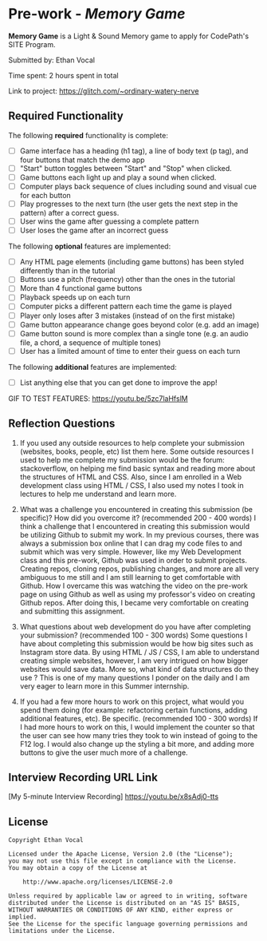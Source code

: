 # Pre-work - *Memory Game*

**Memory Game** is a Light & Sound Memory game to apply for CodePath's SITE Program. 

Submitted by: Ethan Vocal

Time spent: 2 hours spent in total

Link to project: https://glitch.com/~ordinary-watery-nerve

## Required Functionality

The following **required** functionality is complete:

* [ ] Game interface has a heading (h1 tag), a line of body text (p tag), and four buttons that match the demo app
* [ ] "Start" button toggles between "Start" and "Stop" when clicked. 
* [ ] Game buttons each light up and play a sound when clicked. 
* [ ] Computer plays back sequence of clues including sound and visual cue for each button
* [ ] Play progresses to the next turn (the user gets the next step in the pattern) after a correct guess. 
* [ ] User wins the game after guessing a complete pattern
* [ ] User loses the game after an incorrect guess

The following **optional** features are implemented:

* [ ] Any HTML page elements (including game buttons) has been styled differently than in the tutorial
* [ ] Buttons use a pitch (frequency) other than the ones in the tutorial
* [ ] More than 4 functional game buttons
* [ ] Playback speeds up on each turn
* [ ] Computer picks a different pattern each time the game is played
* [ ] Player only loses after 3 mistakes (instead of on the first mistake)
* [ ] Game button appearance change goes beyond color (e.g. add an image)
* [ ] Game button sound is more complex than a single tone (e.g. an audio file, a chord, a sequence of multiple tones)
* [ ] User has a limited amount of time to enter their guess on each turn

The following **additional** features are implemented:

- [ ] List anything else that you can get done to improve the app!

GIF TO TEST FEATURES:
https://youtu.be/5zc7laHfslM

## Reflection Questions
1. If you used any outside resources to help complete your submission (websites, books, people, etc) list them here. 
Some outside resources I used to help me complete my submission would be the forum: stackoverflow, on helping me find basic syntax and reading more about the structures of HTML and CSS. Also, since I am enrolled in a Web development class using HTML / CSS, I also used my notes I took in lectures to help me understand and learn more.

2. What was a challenge you encountered in creating this submission (be specific)? How did you overcome it? (recommended 200 - 400 words) 
I think a challenge that I encountered in creating this submission would be utilizing Github to submit my work. In my previous courses, there was always a submission box online that I can drag my code files to and submit which was very simple. However, like my Web Development class and this pre-work, Github was used in order to submit projects. Creating repos, cloning repos, publishing changes, and more are all very ambiguous to me still and I am still learning to get comfortable with Github. How I overcame this was watching the video on the pre-work page on using Github as well as using my professor's video on creating Github repos. After doing this, I became very comfortable on creating and submitting this assignment.

3. What questions about web development do you have after completing your submission? (recommended 100 - 300 words) 
Some questions I have about completing this submission would be how big sites such as Instagram store data. By using HTML / JS / CSS, I am able to understand creating simple websites, however, I am very intrigued on how bigger websites would save data. More so, what kind of data structures do they use ? This is one of my many questions I ponder on the daily and I am very eager to learn more in this Summer internship.

4. If you had a few more hours to work on this project, what would you spend them doing (for example: refactoring certain functions, adding additional features, etc). Be specific. (recommended 100 - 300 words) 
If I had more hours to work on this, I would implement the counter so that the user can see how many tries they took to win instead of going to the F12 log. I would also change up the styling a bit more, and adding more buttons to give the user much more of a challenge.



## Interview Recording URL Link

[My 5-minute Interview Recording]
https://youtu.be/x8sAdj0-tts


## License

    Copyright Ethan Vocal

    Licensed under the Apache License, Version 2.0 (the "License");
    you may not use this file except in compliance with the License.
    You may obtain a copy of the License at

        http://www.apache.org/licenses/LICENSE-2.0

    Unless required by applicable law or agreed to in writing, software
    distributed under the License is distributed on an "AS IS" BASIS,
    WITHOUT WARRANTIES OR CONDITIONS OF ANY KIND, either express or implied.
    See the License for the specific language governing permissions and
    limitations under the License.
